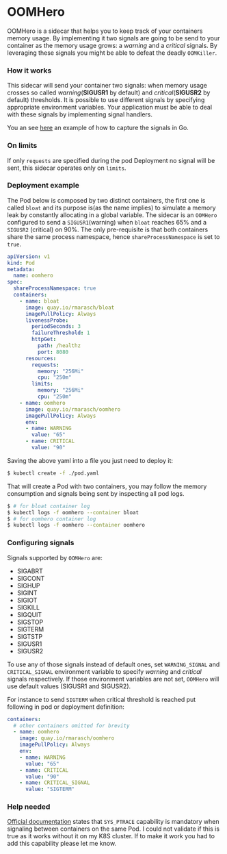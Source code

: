 # OOMHero

OOMHero is a sidecar that helps you to keep track of your containers memory
usage. By implementing it two signals are going to be send to your container
as the memory usage grows: a _warning_ and a _critical_ signals. By leveraging
these signals you might be able to defeat the deadly `OOMKiller`.

### How it works

This sidecar will send your container two signals: when memory usage crosses
so called _warning_(**SIGUSR1** by default) and _critical_(**SIGUSR2** by default) thresholds. 
It is possible to use different signals by specifying appropriate environment variables.
Your application must be able to deal with these signals by implementing
signal handlers.

You an see [here](https://github.com/ricardomaraschini/oomhero/blob/master/cmd/bloat/main.go)
an example of how to capture the signals in Go.

### On limits

If only `requests` are specified during the pod Deployment no signal will be
sent, this sidecar operates only on `limits`.

### Deployment example

The Pod below is composed by two distinct containers, the first one is called
`bloat` and its purpose is(as the name implies) to simulate a memory leak by
constantly allocating in a global variable. The sidecar is an `OOMHero` 
configured to send a `SIGUSR1`(warning) when `bloat` reaches 65% and a `SIGUSR2`
(critical) on 90%. The only pre-requisite is that both containers share the same
process namespace, hence `shareProcessNamespace` is set to `true`.


```yaml
apiVersion: v1
kind: Pod
metadata:
  name: oomhero
spec:
  shareProcessNamespace: true
  containers:
    - name: bloat
      image: quay.io/rmarasch/bloat
      imagePullPolicy: Always
      livenessProbe:
        periodSeconds: 3
        failureThreshold: 1
        httpGet:
          path: /healthz
          port: 8080
      resources:
        requests:
          memory: "256Mi"
          cpu: "250m"
        limits:
          memory: "256Mi"
          cpu: "250m"
    - name: oomhero
      image: quay.io/rmarasch/oomhero
      imagePullPolicy: Always
      env:
      - name: WARNING
        value: "65"
      - name: CRITICAL
        value: "90" 
```

Saving the above yaml into a file you just need to deploy it:

```bash
$ kubectl create -f ./pod.yaml
```

That will create a Pod with two containers, you may follow the memory consumption
and signals being sent by inspecting all pod logs.

```bash
$ # for bloat container log
$ kubectl logs -f oomhero --container bloat
$ # for oomhero container log
$ kubectl logs -f oomhero --container oomhero 
```

### Configuring signals
Signals supported by `OOMHero` are:
- SIGABRT
- SIGCONT
- SIGHUP
- SIGINT
- SIGIOT
- SIGKILL
- SIGQUIT
- SIGSTOP
- SIGTERM
- SIGTSTP
- SIGUSR1
- SIGUSR2

To use any of those signals instead of default ones, set `WARNING_SIGNAL` and `CRITICAL_SIGNAL`
environment variable to specify _warning_ and _critical_ signals respectively.
If those environment variables are not set, `OOMHero` will use default values (SIGUSR1 and SIGUSR2).

For instance to send `SIGTERM` when critical threshold is reached put following in pod or deployment definition:

```yaml
containers:
  # other containers omitted for brevity
  - name: oomhero
    image: quay.io/rmarasch/oomhero
    imagePullPolicy: Always
    env:
    - name: WARNING
      value: "65"
    - name: CRITICAL
      value: "90"
    - name: CRITICAL_SIGNAL
      value: "SIGTERM"
```

### Help needed

[Official documentation](https://kubernetes.io/docs/tasks/configure-pod-container/share-process-namespace/)
states that `SYS_PTRACE` capability is mandatory when signaling between containers
on the same Pod. I could not validate if this is true as it works without it on my
K8S cluster. If to make it work you had to add this capability please let me know.
